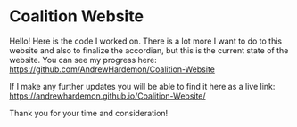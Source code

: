 # Coalition Website

Hello! Here is the code I worked on. There is a lot more I want to do to this website and also to finalize the accordian, but this is the current state of the website. You can see my progress here: https://github.com/AndrewHardemon/Coalition-Website

If I make any further updates you will be able to find it here as a live link: https://andrewhardemon.github.io/Coalition-Website/

Thank you for your time and consideration!